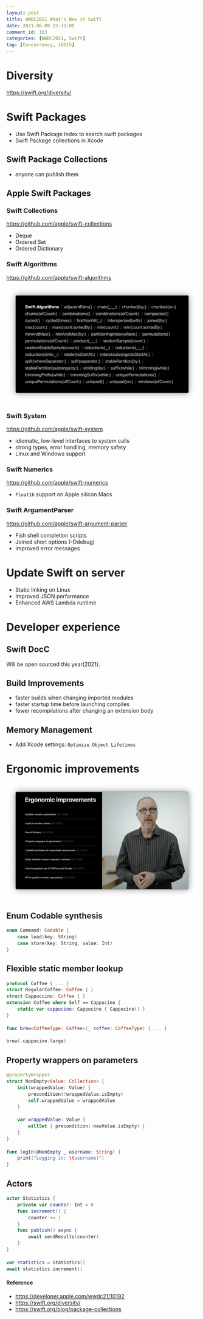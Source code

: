 ```yaml
---
layout: post
title: WWDC2021 What's New in Swift
date: 2021-06-09 15:33:00
comment_id: 163
categories: [WWDC2021, Swift]
tag: [Concurrency, iOS15]
---
```


# Diversity

<https://swift.org/diversity/>

# Swift Packages

- Use Swift Package Index to search swift packages
- Swift Package collections in Xcode

## Swift Package Collections

- anyone can publish them

## Apple Swift Packages

### Swift Collections

<https://github.com/apple/swift-collections>

- Deque
- Ordered Set
- Ordered Dictionary

### Swift Algorithms

<https://github.com/apple/swift-algorithms>

![](/images/2021-06-09-WWDC2021-Whats-New-in-Swift/algorithm.png)

### Swift System

<https://github.com/apple/swift-system>

- idiomatic, low-level interfaces to system calls
- strong types, error handling, memory safety
- Linux and Windows support

### Swift Numerics

<https://github.com/apple/swift-numerics>

- `Float16` support on Apple silicon Macs

### Swift ArgumentParser

<https://github.com/apple/swift-argument-parser>

- Fish shell completion scripts
- Joined short options (-Ddebug)
- Improved error messages

# Update Swift on server

- Static linking on Linux
- Improved JSON performance
- Enhanced AWS Lambda runtime

# Developer experience

## Swift DocC

Will be open sourced this year(2021).

## Build Improvements

- faster builds when changing imported modules
- faster startup time before launching compiles
- fewer recompilations after changing an extension body

## Memory Management

- Add Xcode settings: `Optimize Object Lifetimes`

# Ergonomic improvements

![](/images/2021-06-09-WWDC2021-Whats-New-in-Swift/ergonomic.png)

## Enum Codable synthesis

```swift
enum Command: Codable {
    case load(key: String)
    case store(key: String, value: Int)
}
```

## Flexible static member lookup

```swift
protocol Coffee { ... }
struct RegularCoffee: Coffee { }
struct Cappuccino: Coffee { }
extension Coffee where Self == Cappucino {
    static var cappucino: Cappucino { Cappucino() }
}

func brew<CoffeeType: Coffee>(_ coffee: CoffeeType) { ... }

brew(.cappucino.large)
```

## Property wrappers on parameters

```swift
@propertyWrapper
struct NonEmpty<Value: Collection> {
    init(wrappedValue: Value) {
        precondition(!wrappedValue.isEmpty)
        self.wrappedValue = wrappedValue
    }

    var wrappedValue: Value {
        willSet { precondition(!newValue.isEmpty) }
    }
}

func logIn(@NonEmpty _ username: String) {
    print("Logging in: \(username)")
}
```

## Actors

```swift
actor Statistics {
    private var counter: Int = 0
    func increment() {
        counter += 1
    }
    func publish() async {
        await sendResults(counter)
    }
}

var statistics = Statistics()
await statistics.increment()
```

#### Reference

- <https://developer.apple.com/wwdc21/10192>
- <https://swift.org/diversity/>
- <https://swift.org/blog/package-collections>
